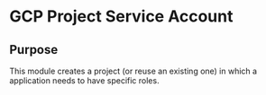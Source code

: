 # GCP Project Service Account

## Purpose

This module creates a project (or reuse an existing one) in which a application needs to have specific roles.